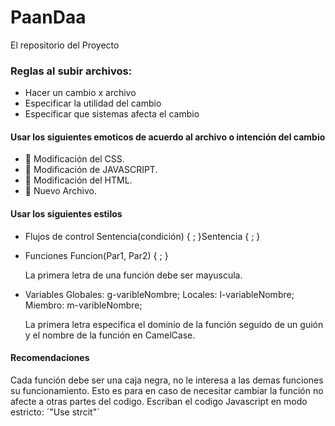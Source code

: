 # PaanDaa
El repositorio del Proyecto

### Reglas al subir archivos:
+ Hacer un cambio x archivo
+ Especificar la utilidad del cambio
+ Especificar que sistemas afecta el cambio
  
 #### Usar los siguientes emoticos de acuerdo al archivo o intención del cambio
 + 📘 Modificación del CSS.
 + 📙 Modificación de JAVASCRIPT.
 + 📗 Modificación del HTML.
 + 📜 Nuevo Archivo.

#### Usar los siguientes estilos
+ Flujos de control
  Sentencia(condición)
  {
    <Codigo>;
  }Sentencia
  {
    <Codigo>;
  }
+ Funciones
  Funcion(Par1, Par2)
  {
    <Codigo>;
  }
  
  La primera letra de una función debe ser mayuscula.
+ Variables
  Globales: g-varibleNombre;
  Locales: l-variableNombre;
  Miembro: m-varibleNombre;
  
  La primera letra especifica el dominio de la función seguido de un guión y el nombre de la función en CamelCase.

#### Recomendaciones

Cada función debe ser una caja negra, no le interesa a las demas funciones su funcionamiento. Esto es para en caso de necesitar cambiar la función no afecte a otras partes del codigo.
Escriban el codigo Javascript en modo estricto: ´"Use strcit"´

